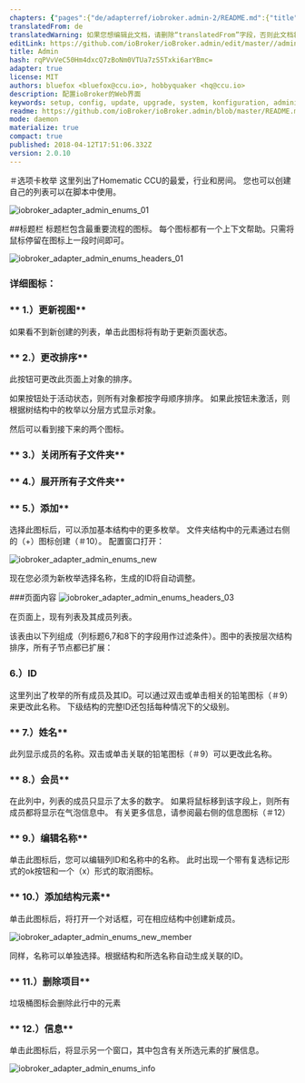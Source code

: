```yaml
---
chapters: {"pages":{"de/adapterref/iobroker.admin-2/README.md":{"title":{"de":"no title"},"content":"de/adapterref/iobroker.admin-2/README.md"},"de/adapterref/iobroker.admin-2/admin/tab-adapters.md":{"title":{"de":"Der Reiter Adapter"},"content":"de/adapterref/iobroker.admin-2/admin/tab-adapters.md"},"de/adapterref/iobroker.admin-2/admin/tab-instances.md":{"title":{"de":"Der Reiter Instanzen"},"content":"de/adapterref/iobroker.admin-2/admin/tab-instances.md"},"de/adapterref/iobroker.admin-2/admin/tab-objects.md":{"title":{"de":"Der Reiter Objekte"},"content":"de/adapterref/iobroker.admin-2/admin/tab-objects.md"},"de/adapterref/iobroker.admin-2/admin/tab-states.md":{"title":{"de":"Der Reiter Zustände"},"content":"de/adapterref/iobroker.admin-2/admin/tab-states.md"},"de/adapterref/iobroker.admin-2/admin/tab-groups.md":{"title":{"de":"Der Reiter Gruppen"},"content":"de/adapterref/iobroker.admin-2/admin/tab-groups.md"},"de/adapterref/iobroker.admin-2/admin/tab-users.md":{"title":{"de":"Der Reiter Benutzer"},"content":"de/adapterref/iobroker.admin-2/admin/tab-users.md"},"de/adapterref/iobroker.admin-2/admin/tab-events.md":{"title":{"de":"Der Reiter Ereignisse"},"content":"de/adapterref/iobroker.admin-2/admin/tab-events.md"},"de/adapterref/iobroker.admin-2/admin/tab-hosts.md":{"title":{"de":"Der Reiter Hosts"},"content":"de/adapterref/iobroker.admin-2/admin/tab-hosts.md"},"de/adapterref/iobroker.admin-2/admin/tab-enums.md":{"title":{"de":"Der Reiter Aufzählungen"},"content":"de/adapterref/iobroker.admin-2/admin/tab-enums.md"},"de/adapterref/iobroker.admin-2/admin/tab-log.md":{"title":{"de":"Der Reiter Log"},"content":"de/adapterref/iobroker.admin-2/admin/tab-log.md"},"de/adapterref/iobroker.admin-2/admin/tab-system.md":{"title":{"de":"Die Systemeinstellungen"},"content":"de/adapterref/iobroker.admin-2/admin/tab-system.md"}}}
translatedFrom: de
translatedWarning: 如果您想编辑此文档，请删除“translatedFrom”字段，否则此文档将再次自动翻译
editLink: https://github.com/ioBroker/ioBroker.admin/edit/master//admin/tab-enums.md
title: Admin
hash: rqPVvVeC50Hm4dxcQ7zBoNm0VTUa7zS5Txki6arYBmc=
adapter: true
license: MIT
authors: bluefox <bluefox@ccu.io>, hobbyquaker <hq@ccu.io>
description: 配置ioBroker的Web界面
keywords: setup, config, update, upgrade, system, konfiguration, administration, einrichtung, wartung
readme: https://github.com/ioBroker/ioBroker.admin/blob/master/README.md
mode: daemon
materialize: true
compact: true
published: 2018-04-12T17:51:06.332Z
version: 2.0.10
---
```

＃选项卡枚举
这里列出了Homematic CCU的最爱，行业和房间。
您也可以创建自己的列表可以在脚本中使用。

![iobroker_adapter_admin_enums_01](zh-cn/adapterref/iobroker.admin/../../../../de/adapterref/iobroker.admin-2/admin/img/tab-enums_Enums_01.jpg)

##标题栏
标题栏包含最重要流程的图标。
每个图标都有一个上下文帮助。只需将鼠标停留在图标上一段时间即可。

![iobroker_adapter_admin_enums_headers_01](zh-cn/adapterref/iobroker.admin/../../../../de/adapterref/iobroker.admin-2/admin/img/ioBroker_Adapter_admin_Enums_Headers_01.jpg)

### **详细图标：**
### ** 1.）更新视图**
如果看不到新创建的列表，单击此图标将有助于更新页面状态。

### ** 2.）更改排序**
此按钮可更改此页面上对象的排序。

如果按钮处于活动状态，则所有对象都按字母顺序排序。
如果此按钮未激活，则根据树结构中的枚举以分层方式显示对象。

然后可以看到接下来的两个图标。

### ** 3.）关闭所有子文件夹**
### ** 4.）展开所有子文件夹**
### ** 5.）添加**
选择此图标后，可以添加基本结构中的更多枚举。
文件夹结构中的元素通过右侧的（+）图标创建（＃10）。
配置窗口打开：

![iobroker_adapter_admin_enums_new](zh-cn/adapterref/iobroker.admin/../../../../de/adapterref/iobroker.admin-2/admin/img/tab-enums_Enums_new.jpg)

现在您必须为新枚举选择名称，生成的ID将自动调整。

###页面内容
![iobroker_adapter_admin_enums_headers_03](zh-cn/adapterref/iobroker.admin/../../../../de/adapterref/iobroker.admin-2/admin/img/tab-enums_Enums_Headers_03.jpg)

在页面上，现有列表及其成员列表。

该表由以下列组成（列标题6,7和8下的字段用作过滤条件）。图中的表按层次结构排序，所有子节点都已扩展：

### **6.）ID**
这里列出了枚举的所有成员及其ID。可以通过双击或单击相关的铅笔图标（＃9）来更改此名称。
下级结构的完整ID还包括每种情况下的父级别。

### ** 7.）姓名**
此列显示成员的名称。双击或单击关联的铅笔图标（＃9）可以更改此名称。

### ** 8.）会员**
在此列中，列表的成员只显示了太多的数字。
如果将鼠标移到该字段上，则所有成员都将显示在气泡信息中。
有关更多信息，请参阅最右侧的信息图标（＃12）

### ** 9.）编辑名称**
单击此图标后，您可以编辑列ID和名称中的名称。
此时出现一个带有复选标记形式的ok按钮和一个（x）形式的取消图标。

### ** 10.）添加结构元素**
单击此图标后，将打开一个对话框，可在相应结构中创建新成员。

![iobroker_adapter_admin_enums_new_member](zh-cn/adapterref/iobroker.admin/../../../../de/adapterref/iobroker.admin-2/admin/img/tab-enums_Enums_new_Member.jpg)

同样，名称可以单独选择。根据结构和所选名称自动生成关联的ID。

### ** 11.）删除项目**
垃圾桶图标会删除此行中的元素

### ** 12.）信息**
单击此图标后，将显示另一个窗口，其中包含有关所选元素的扩展信息。

![iobroker_adapter_admin_enums_info](zh-cn/adapterref/iobroker.admin/../../../../de/adapterref/iobroker.admin-2/admin/img/tab-enums_Enums_Info.jpg)